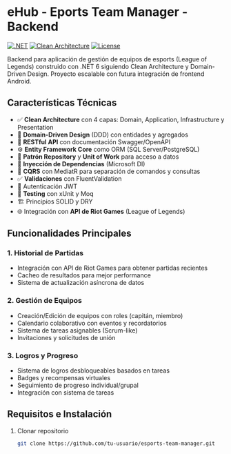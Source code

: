 # eHub - Eports Team Manager - Backend

[![.NET](https://img.shields.io/badge/.NET-6.0-blue)](https://dotnet.microsoft.com/)
[![Clean Architecture](https://img.shields.io/badge/Architecture-Clean%20Architecture-brightgreen)](https://blog.cleancoder.com/uncle-bob/2012/08/13/the-clean-architecture.html)
[![License](https://img.shields.io/badge/License-MIT-green)](LICENSE)

Backend para aplicación de gestión de equipos de esports (League of Legends) construido con .NET 6 siguiendo Clean Architecture y Domain-Driven Design. Proyecto escalable con futura integración de frontend Android.

## Características Técnicas

- ✅ **Clean Architecture** con 4 capas: Domain, Application, Infrastructure y Presentation
- 🎯 **Domain-Driven Design** (DDD) con entidades y agregados
- 🚀 **RESTful API** con documentación Swagger/OpenAPI
- ⚙️ **Entity Framework Core** como ORM (SQL Server/PostgreSQL)
- 🔄 **Patrón Repository** y **Unit of Work** para acceso a datos
- 💉 **Inyección de Dependencias** (Microsoft DI)
- 📡 **CQRS** con MediatR para separación de comandos y consultas
- ✅ **Validaciones** con FluentValidation
- 🔐 Autenticación JWT
- 🧪 **Testing** con xUnit y Moq
- 🏗️ Principios SOLID y DRY
- 🌐 Integración con **API de Riot Games** (League of Legends)

## Funcionalidades Principales

### 1. Historial de Partidas
- Integración con API de Riot Games para obtener partidas recientes
- Cacheo de resultados para mejor performance
- Sistema de actualización asíncrona de datos

### 2. Gestión de Equipos
- Creación/Edición de equipos con roles (capitán, miembro)
- Calendario colaborativo con eventos y recordatorios
- Sistema de tareas asignables (Scrum-like)
- Invitaciones y solicitudes de unión

### 3. Logros y Progreso
- Sistema de logros desbloqueables basados en tareas
- Badges y recompensas virtuales
- Seguimiento de progreso individual/grupal
- Integración con sistema de tareas

## Requisitos e Instalación

1. Clonar repositorio
   ```bash
   git clone https://github.com/tu-usuario/esports-team-manager.git
